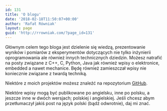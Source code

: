 ```yaml
---
id: 131
title: 'O blogu'
date: '2018-02-18T11:50:07+00:00'
author: 'Rafał Równiak'
layout: page
guid: 'http://rrowniak.com/?page_id=131'
---
```


Głównym celem tego bloga jest dzielenie się wiedzą, prezentowanie wyników i pomiarów z eksperymentów dotyczących nie tylko inżynierii oprogramowania ale również innych technicznych dziedzin. Możesz natrafić na posty związane z C++, C, Python, Java jak również wpisy o elektronice, embedded a nawet mechanice. Będę również zamieszczał wpisy nie koniecznie związane z twardą techniką.

Niektóre z moich projektów możesz znaleźć na repozytorium [GitHub](https://github.com/rrowniak).

Niektóre wpisy mogą być publikowane po angielsku, inne po polsku, a jeszcze inne w dwóch wersjach; polskiej i angielskiej. Jeśli chcesz abym przetłumaczył jakiś post na język polski (bądź odwrotnie), daj mi znać.